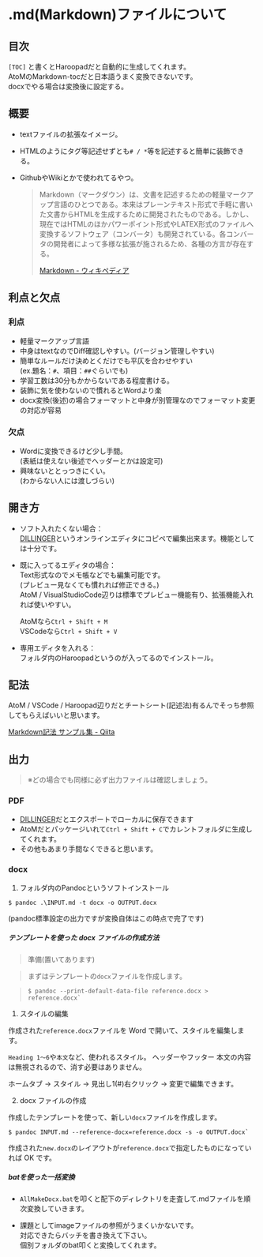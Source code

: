 # .md(Markdown)ファイルについて
## 目次

`[TOC]`
と書くとHaroopadだと自動的に生成してくれます。  
AtoMのMarkdown-tocだと日本語うまく変換できないです。  
docxでやる場合は変換後に設定する。

## 概要

* textファイルの拡張なイメージ。  
* HTMLのようにタグ等記述せずとも`# / *`等を記述すると簡単に装飾できる。  
* GithubやWikiとかで使われてるやつ。

  >Markdown（マークダウン）は、文書を記述するための軽量マークアップ言語のひとつである。本来はプレーンテキスト形式で手軽に書いた文書からHTMLを生成するために開発されたものである。しかし、現在ではHTMLのほかパワーポイント形式やLATEX形式のファイルへ変換するソフトウェア（コンバータ）も開発されている。各コンバータの開発者によって多様な拡張が施されるため、各種の方言が存在する。  
  >
  >[Markdown - ウィキペディア](https://ja.wikipedia.org/wiki/Markdow)

## 利点と欠点

### 利点

* 軽量マークアップ言語
* 中身はtextなのでDiff確認しやすい。(バージョン管理しやすい)
* 簡単なルールだけ決めとくだけでも平仄を合わせやすい  
  (ex.題名：`#`、項目：`##`ぐらいでも)
* 学習工数は30分もかからないである程度書ける。
* 装飾に気を使わないので慣れるとWordより楽
* docx変換(後述)の場合フォーマットと中身が別管理なのでフォーマット変更の対応が容易

### 欠点

* Wordに変換できるけど少し手間。  
  (表紙は使えない後述でヘッダーとかは設定可)
* 興味ないととっつきにくい。  
  (わからない人には渡しづらい)

## 開き方

* ソフト入れたくない場合：  
[DILLINGER](http://dillinger.io/)というオンラインエディタにコピペで編集出来ます。機能としては十分です。
* 既に入ってるエディタの場合：  
  Text形式なのでメモ帳などでも編集可能です。  
    (プレビュー見なくても慣れれば修正できる。)  
  AtoM / VisualStudioCode辺りは標準でプレビュー機能有り、拡張機能入れれば使いやすい。

     AtoMなら`Ctrl + Shift + M`  
     VSCodeなら`Ctrl + Shift + V`

* 専用エディタを入れる：  
  フォルダ内のHaroopadというのが入ってるのでインストール。

## 記法

AtoM / VSCode / Haroopad辺りだとチートシート(記述法)有るんでそっち参照してもらえばいいと思います。

[Markdown記法 サンプル集 - Qiita](http://qiita.com/tbpgr/items/989c6badefff69377da7)

## 出力

>※どの場合でも同様に必ず出力ファイルは確認しましょう。

### PDF

* [DILLINGER](http://dillinger.io/)だとエクスポートでローカルに保存できます
* AtoMだとパッケージいれて`Ctrl + Shift + C`でカレントフォルダに生成してくれます。
* その他もあまり手間なくできると思います。

### docx
1. フォルダ内のPandocというソフトインストール
```
$ pandoc .\INPUT.md -t docx -o OUTPUT.docx
```
  (pandoc標準設定の出力ですが変換自体はこの時点で完了です)

##### テンプレートを使った docx ファイルの作成方法

> 準備(置いてあります)

> まずはテンプレートの`docx`ファイルを作成します。

> ```
> $ pandoc --print-default-data-file reference.docx > reference.docx`
> ```

1. スタイルの編集

  作成された`reference.docx`ファイルを Word で開いて、スタイルを編集します。

  `Heading 1〜6`や``本文``など、使われるスタイル。
  ヘッダーやフッター
  本文の内容は無視されるので、消す必要はありません。

  ホームタブ -> スタイル -> 見出し1(#)右クリック -> 変更で編集できます。

2. docx ファイルの作成

  作成したテンプレートを使って、新しい`docx`ファイルを作成します。

  ```
  $ pandoc INPUT.md --reference-docx=reference.docx -s -o OUTPUT.docx`
  ```

  作成された`new.docx`のレイアウトが`reference.docx`で指定したものになっていれば OK です。

##### batを使った一括変換

* `AllMakeDocx.bat`を叩くと配下のディレクトリを走査して.mdファイルを順次変換していきます。

* 課題としてimageファイルの参照がうまくいかないです。  
  対応できたらバッチを書き換えて下さい。  
  個別フォルダのbat叩くと変換してくれます。
